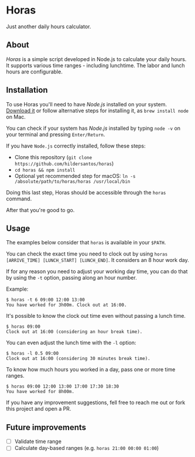 # Horas

Just another daily hours calculator.

## About

*Horas* is a simple script developed in Node.js to calculate your daily hours. It supports various time ranges - including lunchtime. The labor and lunch hours are configurable.

## Installation

To use Horas you'll need to have *Node.js* installed on your system. [Download it](https://nodejs.org/en/download/) or follow alternative steps for installing it, as `brew install node` on Mac.

You can check if your system has *Node.js* installed by typing `node -v` on your terminal and pressing `Enter/Return`.

If you have `Node.js` correctly installed, follow these steps:

- Clone this repository (`git clone https://github.com/hildersantos/horas`)
- `cd horas && npm install`
- Optional yet recommended step for macOS: `ln -s /absolute/path/to/horas/horas /usr/local/bin`

Doing this last step, Horas should be accessible through the `horas` command.

After that you're good to go.

## Usage

The examples below consider that `horas` is available in your `$PATH`.

You can check the exact time you need to clock out by using `horas [ARRIVE_TIME] [LUNCH_START] [LUNCH_END]`. It considers an 8 hour work day.

If for any reason you need to adjust your working day time, you can do that by using the `-t` option, passing along an hour number.

Example:
```
$ horas -t 6 09:00 12:00 13:00
You have worked for 3h00m. Clock out at 16:00.
```

It's possible to know the clock out time even without passing a lunch time.
```
$ horas 09:00
Clock out at 16:00 (considering an hour break time).
```

You can even adjust the lunch time with the `-l` option:
```
$ horas -l 0.5 09:00
Clock out at 16:00 (considering 30 minutes break time).
```

To know how much hours you worked in a day, pass one or more time ranges.
```
$ horas 09:00 12:00 13:00 17:00 17:30 18:30
You have worked for 8h00m.
```

If you have any improvement suggestions, fell free to reach me out or fork this project and open a PR.

## Future improvements

- [ ] Validate time range
- [ ] Calculate day-based ranges (e.g. `horas 21:00 00:00 01:00`)
